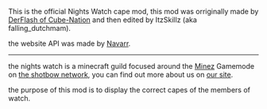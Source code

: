 This is the official Nights Watch cape mod, this mod was orriginally made by [DerFlash of Cube-Nation](https://github.com/Cube-Nation/MineCapes) and then edited by ItzSkillz (aka falling_dutchmam).

the website API was made by [Navarr](https://github.com/navarr).

-----------------

the nights watch is a minecraft guild focused around the [Minez](http://shotbow.net/forum/wiki/minez/) Gamemode on [the shotbow network](http://shotbow.net), you can find out more about us on [our site](https://minez-nightswatch.com).

the purpose of this mod is to display the correct capes of the members of watch.
